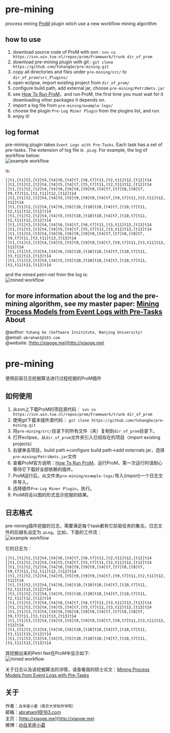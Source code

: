 pre-mining
==========
process mining [ProM](http://www.promtools.org/prom6/) plugin witch use a new workflow mining algorithm

how to use
---------------
1. download source code of ProM with svn :   `svn co https://svn.win.tue.nl/repos/prom/Framework/trunk dir_of_prom`
2. download pre-mining plugin with git :   `git clone https://github.com/YuhangGe/pre-mining.git`
3. copy all directories and files under `pre-mining/src/` to `dir_of_prom/src_Plugins/`
4. open eclipse, import existing project from `dir_of_prom/`
5. configure build path, add external jar, choose `pre-mining/PetriNets.jar`
6. see [How To Run ProM](https://svn.win.tue.nl/trac/prom/wiki/setup/RunningProM)，and run ProM, the first time you must wait for it downloading other packages it depends on.
7. import a log file from `pre-mining/example-logs/`
8. choose the plugin `Pre-Log Miner Plugin` from the plugins list, and run.
9. enjoy it! 

log format
------------
pre-mining plugin takes `Event Logs with Pre-Tasks`. Each task has a set of pre-tasks. The extension of log file is `.pLog`. For example, the log of workflow below:  
![example workflow](https://raw.github.com/YuhangGe/pre-mining/master/log-main-example-process.png)  

is:  
```
[]t1,[t1]t2,[t2]t4,[t4]t6,[t4]t7,[t6,t7]t11,[t2,t11]t12,[t12]t14
[]t1,[t1]t2,[t2]t4,[t4]t5,[t4]t7,[t5,t7]t11,[t2,t11]t12,[t12]t14
[]t1,[t1]t2,[t2]t4,[t4]t6,[t6]t9,[t9]t9,[t4]t7,[t7]t8,[t8]t7,[t9,t7]t11,[t2,t11]t12,[t12]t14
[]t1,[t1]t2,[t2]t4,[t4]t5,[t5]t9,[t9]t9,[t4]t7,[t9,t7]t11,[t2,t11]t12,[t12]t14
[]t1,[t1]t2,[t2]t4,[t4]t6,[t6]t10,[t10]t10,[t4]t7,[t10,t7]t11,[t2,t11]t12,[t12]t14
[]t1,[t1]t2,[t2]t4,[t4]t5,[t5]t10,[t10]t10,[t4]t7,[t10,t7]t11,[t2,t11]t12,[t12]t14
[]t1,[t1]t3,[t3]t4,[t4]t6,[t4]t7,[t6,t7]t11,[t3,t11]t13,[t13]t14
[]t1,[t1]t3,[t3]t4,[t4]t5,[t4]t7,[t5,t7]t11,[t3,t11]t13,[t13]t14
[]t1,[t1]t3,[t3]t4,[t4]t6,[t6]t9,[t9]t9,[t4]t7,[t7]t8,[t8]t7,[t9,t7]t11,[t3,t11]t13,[t13]t14
[]t1,[t1]t3,[t3]t4,[t4]t5,[t5]t9,[t9]t9,[t4]t7,[t9,t7]t11,[t3,t11]t13,[t13]t14
[]t1,[t1]t3,[t3]t4,[t4]t6,[t6]t10,[t10]t10,[t4]t7,[t10,t7]t11,[t3,t11]t13,[t13]t14
[]t1,[t1]t3,[t3]t4,[t4]t5,[t5]t10,[t10]t10,[t4]t7,[t10,t7]t11,[t3,t11]t13,[t13]t14
```

and the mined petri-net from the log is:  
![mined workflow](https://raw.github.com/YuhangGe/pre-mining/master/log-main-example-mined.jpg)  

for more information about the log and the pre-mining algorithm, see my master paper: [Mining Process Models from Event Logs with Pre-Tasks](http://xiaoge.me) 
About
------------
@author: `Yuhang Ge (Software Insititute, Nanjing University)`  
@email:   `abraham1@163.com`  
@website: [http://xiaoge.me](http://xiaoge.me)

pre-mining
==========
使用前驱日志挖掘算法进行过程挖掘的ProM插件

如何使用
---------------
1. 从svn上下载ProM的项目源代码：  `svn co https://svn.win.tue.nl/repos/prom/Framework/trunk dir_of_prom`
2. 使用git下载本插件源代码：  `git clone https://github.com/YuhangGe/pre-mining.git`
3. 将`pre-mining/src/`目录下的所有文件（夹）复制到`dir_of_prom`目录下。
4. 打开eclipse，从`dir_of_prom`文件夹引入已经存在的项目（import existing projects）
5. 右键单击项目，build path->configure build path->add externals jar，选择`pre-mining/PetriNets.jar`文件
6. 查看ProM官方说明：[How To Run ProM](https://svn.win.tue.nl/trac/prom/wiki/setup/RunningProM)，运行ProM，第一次运行时请耐心等待它下载好全部依赖的插件。
7. ProM运行后，从文件夹`pre-mining/example-logs/`导入(import)一个日志文件导入。
8. 选择插件`Pre-Log Miner Plugin`，执行。
9. ProM将会以图的形式显示挖掘的结果。

日志格式
---------
pre-mining插件挖掘的日志，需要满足每个task都有它前驱任务的集合。日志文件的后缀名设定为`.pLog`。比如，下面的工作流：    
![example workflow](https://raw.github.com/YuhangGe/pre-mining/master/log-main-example-process.png)

它的日志为：  
 ```
[]t1,[t1]t2,[t2]t4,[t4]t6,[t4]t7,[t6,t7]t11,[t2,t11]t12,[t12]t14
[]t1,[t1]t2,[t2]t4,[t4]t5,[t4]t7,[t5,t7]t11,[t2,t11]t12,[t12]t14
[]t1,[t1]t2,[t2]t4,[t4]t6,[t6]t9,[t9]t9,[t4]t7,[t7]t8,[t8]t7,[t9,t7]t11,[t2,t11]t12,[t12]t14
[]t1,[t1]t2,[t2]t4,[t4]t5,[t5]t9,[t9]t9,[t4]t7,[t9,t7]t11,[t2,t11]t12,[t12]t14
[]t1,[t1]t2,[t2]t4,[t4]t6,[t6]t10,[t10]t10,[t4]t7,[t10,t7]t11,[t2,t11]t12,[t12]t14
[]t1,[t1]t2,[t2]t4,[t4]t5,[t5]t10,[t10]t10,[t4]t7,[t10,t7]t11,[t2,t11]t12,[t12]t14
[]t1,[t1]t3,[t3]t4,[t4]t6,[t4]t7,[t6,t7]t11,[t3,t11]t13,[t13]t14
[]t1,[t1]t3,[t3]t4,[t4]t5,[t4]t7,[t5,t7]t11,[t3,t11]t13,[t13]t14
[]t1,[t1]t3,[t3]t4,[t4]t6,[t6]t9,[t9]t9,[t4]t7,[t7]t8,[t8]t7,[t9,t7]t11,[t3,t11]t13,[t13]t14
[]t1,[t1]t3,[t3]t4,[t4]t5,[t5]t9,[t9]t9,[t4]t7,[t9,t7]t11,[t3,t11]t13,[t13]t14
[]t1,[t1]t3,[t3]t4,[t4]t6,[t6]t10,[t10]t10,[t4]t7,[t10,t7]t11,[t3,t11]t13,[t13]t14
[]t1,[t1]t3,[t3]t4,[t4]t5,[t5]t10,[t10]t10,[t4]t7,[t10,t7]t11,[t3,t11]t13,[t13]t14
```
其挖掘出来的Petri Net在ProM中显示如下:  
![mined workflow](https://raw.github.com/YuhangGe/pre-mining/master/log-main-example-mined.jpg)  

关于日志以及该挖掘算法的详情，请查看我的硕士论文：[Mining Process Models from Event Logs with Pre-Tasks](http://xiaoge.me) 

关于
------------
作者：`白羊座小葛（南京大学软件学院）`  
邮箱：abraham1@163.com  
主页：[http://xiaoge.me](http://xiaoge.me)  
微博：[@白羊座小葛](http://weibo.com/abeyuhang)